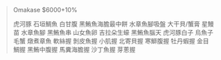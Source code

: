 > Omakase $6000+10%
>
> 虎河豚 石垣鯛魚 白甘腹 黑鮪魚海膽最中餅 水章魚腳吸盤 大干貝/蟹膏 星鰻苗 水章魚腳 黑鮪魚串 山女魚卵 吉拉朵生蠔 黑鮪魚腦天 虎河豚白子 烏魚子 毛蟹 燉煮章魚 軟絲握 剝皮魚握 小肌握 北寄貝握 寒鰤腹握 牡丹蝦握 金目鯛握 黑鮪中腹握 馬糞海膽握 沙丁魚握 芽蔥握
